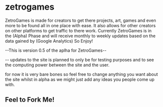 # zetrogames
ZetroGames is made for creators to get there projects, art, games and even more to be found all in one place with ease. It also allows for other creators on other platforms to get traffic to there work. Currently ZetroGames is in the (Alpha) Phase and will receive monthly to weekly updates based on the data gained by (Google Analytics) So Enjoy!

--This is version 0.5 of the aplha for ZetroGames--

--
updates to the site is planned to only be for testing purposes and to see the computing power between the site and the user.

for now it is very bare bones so feel free to change anything you want about the site whilst in alpha as we might just add any ideas you people come up with.

Feel to Fork Me!
--
